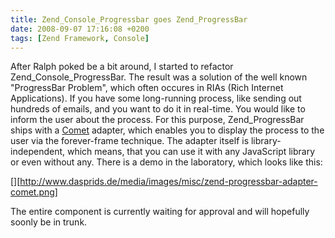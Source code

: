```yaml
---
title: Zend_Console_Progressbar goes Zend_ProgressBar
date: 2008-09-07 17:16:08 +0200
tags: [Zend Framework, Console]
---
```


After Ralph poked be a bit around, I started to refactor Zend_Console_ProgressBar. The result was a solution of the well known "ProgressBar Problem", which often occures in RIAs (Rich Internet Applications). If you have some long-running process, like sending out hundreds of emails, and you want to do it in real-time. You would like to inform the user about the process. For this purpose, Zend_ProgressBar ships with a [Comet](http://en.wikipedia.org/wiki/Comet_(programming)) adapter, which enables you to display the process to the user via the forever-frame technique. The adapter itself is library-independent, which means, that you can use it with any JavaScript library or even without any. There is a demo in the laboratory, which looks like this:

[][http://www.dasprids.de/media/images/misc/zend-progressbar-adapter-comet.png]

The entire component is currently waiting for approval and will hopefully soonly be in trunk.